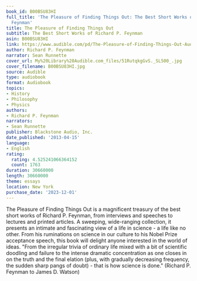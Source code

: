 ```yaml
---
book_id: B00BSU83HI
full_title: 'The Pleasure of Finding Things Out: The Best Short Works of Richard P.
  Feynman'
title: The Pleasure of Finding Things Out
subtitle: The Best Short Works of Richard P. Feynman
asin: B00BSU83HI
link: https://www.audible.com/pd/The-Pleasure-of-Finding-Things-Out-Audiobook/B00BSU83HI
author: Richard P. Feynman
narrator: Sean Runnette
cover_url: My%20Library%20Audible.com_files/51RutqkgGvS._SL500_.jpg
cover_filename: B00BSU83HI.jpg
source: Audible
type: audiobook
format: Audiobook
topics:
- History
- Philosophy
- Physics
authors:
- Richard P. Feynman
narrators:
- Sean Runnette
publisher: Blackstone Audio, Inc.
date_published: '2013-04-15'
language:
- English
rating:
  rating: 4.525241066364152
  count: 1763
duration: 30660000
length: 30660000
theme: essays
location: New York
purchase_date: '2023-12-01'
---
```

The Pleasure of Finding Things Out is a magnificent treasury of the best short works of Richard P. Feynman, from interviews and speeches to lectures and printed articles. A sweeping, wide-ranging collection, it presents an intimate and fascinating view of a life in science - a life like no other. From his ruminations on science in our culture to his Nobel Prize acceptance speech, this book will delight anyone interested in the world of ideas.
"From the irregular trivia of ordinary life mixed with a bit of scientific doodling and failure to the intense dramatic concentration as one closes in on the truth and the final elation (plus, with gradually decreasing frequency, the sudden sharp pangs of doubt) - that is how science is done." (Richard P. Feynman to James D. Watson)
